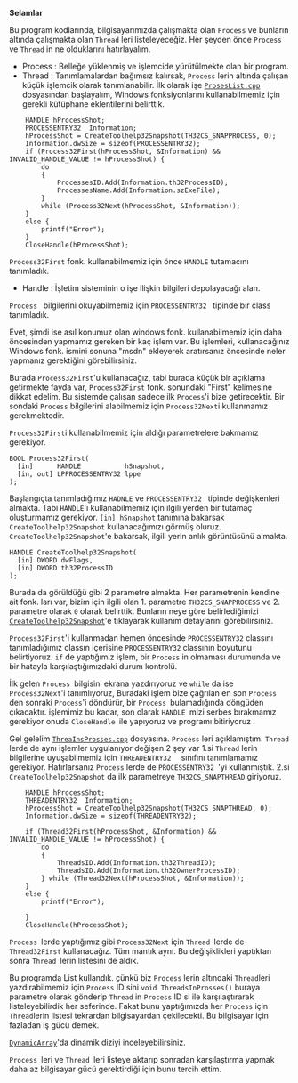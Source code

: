 **Selamlar**
   
Bu program kodlarında, bilgisayarımızda çalışmakta olan `Process` ve bunların altında çalışmakta olan `Thread` leri listeleyeceğiz.
Her şeyden önce `Process`  ve `Thread` in ne olduklarını hatırlayalım.

- Process :   Belleğe yüklenmiş ve işlemcide yürütülmekte olan bir program.
- Thread :    Tanımlamalardan bağımsız kalırsak, `Process` lerin altında çalışan küçük işlemcik olarak tanımlanabilir.
İlk olarak işe [`ProsesList.cpp` ](https://github.com/Karuulme/ProcessesAndThreadsInProcess/blob/main/ProsesList.cpp)dosyasından başlayalım, Windows fonksiyonlarını kullanabilmemiz için gerekli kütüphane eklentilerini belirttik. 

```
	HANDLE hProcessShot;
	PROCESSENTRY32  Information;
	hProcessShot = CreateToolhelp32Snapshot(TH32CS_SNAPPROCESS, 0);
	Information.dwSize = sizeof(PROCESSENTRY32);
	if (Process32First(hProcessShot, &Information) && INVALID_HANDLE_VALUE != hProcessShot) {
		do
		{
            ProcessesID.Add(Information.th32ProcessID);
            ProcessesName.Add(Information.szExeFile);
		} 
        while (Process32Next(hProcessShot, &Information));
	}
	else {
		printf("Error");
	}
	CloseHandle(hProcessShot);
```
`Process32First` fonk. kullanabilmemiz için önce  `HANDLE`   tutamacını tanımladık.

- Handle : İşletim sisteminin o işe ilişkin bilgileri depolayacağı alan.

`Process `  bilgilerini okuyabilmemiz için `PROCESSENTRY32 ` tipinde bir class tanımladık.

Evet, şimdi  ise asıl konumuz olan windows fonk. kullanabilmemiz için daha öncesinden yapmamız gereken bir kaç işlem var. Bu işlemleri, kullanacağınız Windows fonk. ismini sonuna "msdn" ekleyerek aratırsanız öncesinde neler yapmanız gerektiğini görebilirsiniz.

Burada `Process32First`'u kullanacağız, tabi burada küçük bir açıklama getirmekte fayda var,  `Process32First` fonk. sonundaki "First" kelimesine dikkat edelim. Bu sistemde çalışan sadece ilk `Process`'i bize getirecektir. Bir sondaki `Process` bilgilerini alabilmemiz için `Process32Next`i kullanmamız gerekmektedir.

`Process32First`i kullanabilmemiz için aldığı parametrelere bakmamız gerekiyor.
```
BOOL Process32First(
  [in]      HANDLE           hSnapshot,
  [in, out] LPPROCESSENTRY32 lppe
); 
```
Başlangıçta tanımladığımız `HADNLE` ve  `PROCESSENTRY32 ` tipinde değişkenleri almakta.  Tabi `HANDLE`'ı kullanabilmemiz için ilgili yerden bir tutamaç oluşturmamız gerekiyor. 
`[in] hSnapshot`  tanımına bakarsak `CreateToolhelp32Snapshot` kullanacağımızı görmüş oluruz.
`CreateToolhelp32Snapshot`'e bakarsak, ilgili yerin anlık görüntüsünü almakta.
```
HANDLE CreateToolhelp32Snapshot(
  [in] DWORD dwFlags,
  [in] DWORD th32ProcessID
);
```
Burada da görüldüğü gibi  2 parametre almakta.  Her parametrenin kendine ait fonk. ları var, bizim için ilgili olan 1. parametre `TH32CS_SNAPPROCESS` ve 2. parametre olarak `0` olarak belirttik.
Bunların neye göre belirlediğimizi [`CreateToolhelp32Snapshot`](https://docs.microsoft.com/en-us/windows/win32/api/tlhelp32/nf-tlhelp32-createtoolhelp32snapshot)'e tıklayarak kullanım detaylarını görebilirsiniz.

`Process32First`'i kullanmadan hemen öncesinde `PROCESSENTRY32` classını tanımladığımız classın içerisine `PROCESSENTRY32` classının boyutunu belirtiyoruz.
`if` de yaptığımız işlem, bir `Process` in olmaması durumunda ve bir hatayla karşılaştığımızdaki durum kontrolü.

İlk gelen `Process `bilgisini ekrana yazdırıyoruz ve `while` da ise `Process32Next`'i tanımlıyoruz, Buradaki işlem bize çağrılan en son `Process `den sonraki `Process`'i döndürür, bir `Process `bulamadığında döngüden çıkacaktır. 
işlemimiz bu kadar, son olarak `HANDLE `mizi serbes bırakmamız gerekiyor onuda `CloseHandle `ile yapıyoruz ve programı bitiriyoruz .

 Gel gelelim [`ThreaInsProsses.cpp`](https://github.com/Karuulme/ProcessesAndThreadsInProcess/blob/main/ThreaInsProsses.cpp) dosyasına. `Process` leri açıklamıştım. `Thread` lerde de aynı işlemler uygulanıyor değişen 2 şey var 1.si `Thread` lerin bilgilerine uyuşabilmemiz için `THREADENTRY32  ` sınıfını tanımlamamız gerekiyor. Hatırlarsanız `Process` lerde de `PROCESSENTRY32 `'yi kullanmıştık.
2.si `CreateToolhelp32Snapshot` da  ilk parametreye `TH32CS_SNAPTHREAD` giriyoruz.
```
	HANDLE hProcessShot;
	THREADENTRY32  Information;
	hProcessShot = CreateToolhelp32Snapshot(TH32CS_SNAPTHREAD, 0);
	Information.dwSize = sizeof(THREADENTRY32);

	if (Thread32First(hProcessShot, &Information) && INVALID_HANDLE_VALUE != hProcessShot) {
		do
		{
            ThreadsID.Add(Information.th32ThreadID);
            ThreadsID.Add(Information.th32OwnerProcessID);
		} while (Thread32Next(hProcessShot, &Information));
	}
	else {
		printf("Error");

	}
	CloseHandle(hProcessShot);
```
`Process `lerde yaptığımız gibi `Process32Next` için `Thread `lerde de `Thread32First` kullanacağız. Tüm mantık aynı. 
Bu değişiklikleri yaptıktan sonra `Thread `lerin listesini de aldık.

Bu programda List<int> kullandık. çünkü biz `Process` lerin altındaki `Thread`leri yazdırabilmemiz için `Process` ID sini  `void ThreadsInProsses()` buraya parametre olarak gönderip  `Thread` in `Process` ID si ile karşılaştırarak listeleyebilirdik her seferinde.
Fakat bunu yaptığımızda her `Process` için `Thread`lerin listesi tekrardan bilgisayardan çekilecekti. Bu bilgisayar için fazladan iş gücü demek.

[`DynamicArray`](https://github.com/Karuulme/DynamicArray)'da dinamik diziyi inceleyebilirsiniz.

`Process `leri ve `Thread `leri listeye aktarıp sonradan karşılaştırma yapmak daha az bilgisayar gücü gerektirdiği için bunu tercih ettim.
